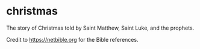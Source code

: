 # christmas
The story of Christmas told by Saint Matthew, Saint Luke, and the prophets.

Credit to https://netbible.org for the Bible references.